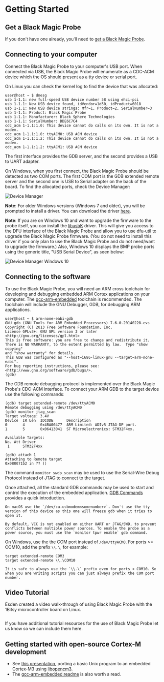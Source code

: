 # Getting Started
## Get a Black Magic Probe
If you don't have one already, you'll need to [get a Black Magic Probe](index.md#getting-hardware).

## Connecting to your computer
Connect the Black Magic Probe to your computer's USB port.  When connected via USB, the Black Magic Probe will enumerate as a CDC-ACM device which the OS should present as a tty device or serial port.

On Linux you can check the kernel log to find the device that was allocated:
```
user@host ~ $ dmesg
usb 1-1.1: new full-speed USB device number 58 using ehci-pci
usb 1-1.1: New USB device found, idVendor=1d50, idProduct=6018
usb 1-1.1: New USB device strings: Mfr=1, Product=2, SerialNumber=3
usb 1-1.1: Product: Black Magic Probe
usb 1-1.1: Manufacturer: Black Sphere Technologies
usb 1-1.1: SerialNumber: DDE6C7C4
cdc_acm 1-1.1:1.0: This device cannot do calls on its own. It is not a modem.
cdc_acm 1-1.1:1.0: ttyACM0: USB ACM device
cdc_acm 1-1.1:1.2: This device cannot do calls on its own. It is not a modem.
cdc_acm 1-1.1:1.2: ttyACM1: USB ACM device
```
The first interface provides the GDB server, and the second provides a USB to UART adapter.

On Windows, when you first connect, the Black Magic Probe should be detected as two COM ports. The first COM port is the GDB extended remote server and the second one is USB to Serial adapter on the back of the board. To find the allocated ports, check the Device Manager:

![Device Manager](_assets/device_manager.png)

__Note:__ For older Windows versions (Windows 7 and older), you will be prompted to install a driver.  You can download the driver [here](https://github.com/blackmagic-debug/blackmagic/tree/master/driver).

__Note:__ If you are on Windows 10 and want to upgrade the firmware to the probe itself, you can install the [libusbK](http://zadig.akeo.ie/) driver. This will give you access to the DFU interface of the Black Magic Probe and allow you to use dfu-util to upgrade the Black Magic Probe firmware. (You do not need to install this driver if you only plan to use the Black Magic Probe and do not need/want to upgrade the firmware.) Also, Windows 10 displays the BMP probe ports using the generic title, "USB Serial Device", as seen below:

![Device Manager Windows 10](_assets/device_manager_w10.png)

## Connecting to the software
To use the Black Magic Probe, you will need an ARM cross toolchain for developing and debugging embedded ARM Cortex applications on your computer.  The [gcc-arm-embedded](https://developer.arm.com/downloads/-/gnu-rm) toolchain is recommended.  The toolchain will include the GNU Debugger, GDB, for debugging ARM applications.
```
user@host ~ $ arm-none-eabi-gdb
GNU gdb (GNU Tools for ARM Embedded Processors) 7.6.0.20140228-cvs
Copyright (C) 2013 Free Software Foundation, Inc.
License GPLv3+: GNU GPL version 3 or later <http://gnu.org/licenses/gpl.html>
This is free software: you are free to change and redistribute it.
There is NO WARRANTY, to the extent permitted by law.  Type "show copying"
and "show warranty" for details.
This GDB was configured as "--host=i686-linux-gnu --target=arm-none-eabi".
For bug reporting instructions, please see:
<http://www.gnu.org/software/gdb/bugs/>.
(gdb)
```

The GDB remote debugging protocol is implemented over the Black Magic Probe's CDC-ACM interface.  To connect your ARM GDB to the target device use the following commands:
```
(gdb) target extended-remote /dev/ttyACM0
Remote debugging using /dev/ttyACM0
(gdb) monitor jtag_scan
Target voltage: 3.4V
Device  IR Len  IDCODE      Description
0       4       0x4BA00477  ARM Limited: ADIv5 JTAG-DP port.
1       5       0x06413041  ST Microelectronics: STM32F4xx.

Available Targets:
No. Att Driver
 1      STM32F4xx

(gdb) attach 1
Attaching to Remote target
0x080071b2 in ?? ()
```
The command `monitor swdp_scan` may be used to use the Serial-Wire Debug Protocol instead of JTAG to connect to the target.

Once attached, all the standard GDB commands may be used to start and control
the execution of the embedded application. [GDB Commands](usage/gdb-commands.md) provides a quick introduction.

```{note}
On macOS use the `/dev/cu.usbmodem<somenumber>`. Don't use the tty version of this device as this one will freeze gdb when it tries to open it.
```

```{note}
By default, VCC is not enabled on either UART or JTAG/SWD, to prevent conflicts between multiple power sources. To enable the probe as a power source, you must use the `monitor tpwr enable` gdb command.
```

On Windows, use the the COM port instead of `/dev/ttyACM0`.  For ports >= COM10, add the prefix `\\.\`, for example:
```
target extended-remote COM3
target extended-remote \\.\COM10
```

```{note}
It is safe to always use the `\\.\` prefix even for ports < COM10. So when you are writing scripts you can just always prefix the COM port number.
```

## Video Tutorial

Esden created a video walk-through of using Black Magic Probe with the 1Bitsy microcontroller board on Linux.

```{youtube} ANM0fdAqDow
```

If you have additional tutorial resources for the use of Black Magic Probe let us know so we can include them here.

## Getting started with open-source Cortex-M development
- See [this presentation](https://github.com/gsmcmullin/embedded-demo/raw/master/slides.pdf), porting a basic Unix program to an embedded Cortex-M3 using [libopencm3](http://libopencm3.org/).
- The [gcc-arm-embedded readme](https://launchpadlibrarian.net/268329726/readme.txt) is also worth a read.
